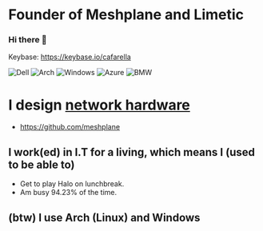 # Founder of Meshplane and Limetic
### Hi there 👋
Keybase: https://keybase.io/cafarella

![Dell](https://img.shields.io/badge/Dell-User-007DB8?style=for-the-badge&logo=dell)
![Arch](https://img.shields.io/badge/Arch_Linux-User-BA160C?style=for-the-badge&logo=arch-linux)
![Windows](https://img.shields.io/badge/Windows-Contributor-0078D6?style=for-the-badge&logo=windows)
![Azure](https://img.shields.io/badge/Azure-Developer-0089D6?style=for-the-badge&logo=microsoft-azure)
![BMW](https://img.shields.io/badge/BMW-Driver-0066B1?style=for-the-badge&logo=bmw)

# I design [network hardware](https://meshplane.net)
- https://github.com/meshplane 

## I work(ed) in I.T for a living, which means I (used to be able to)
- Get to play Halo on lunchbreak.
- Am busy 94.23% of the time.
## (btw) I use Arch (Linux) and Windows

<!--
**cafarella/cafarella** is a ✨ _special_ ✨ repository because its `README.md` (this file) appears on your GitHub profile.

Here are some ideas to get you started:

- 🔭 I’m currently working on ...
- 🌱 I’m currently learning ...
- 👯 I’m looking to collaborate on ...
- 🤔 I’m looking for help with ...
- 💬 Ask me about ...
- 📫 How to reach me: ...
- 😄 Pronouns: ...
- ⚡ Fun fact: ...
-->
